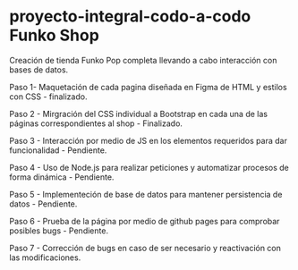 # proyecto-integral-codo-a-codo Funko Shop

Creación de tienda Funko Pop completa llevando a cabo interacción con bases de datos.

Paso 1- Maquetación de cada pagina diseñada en Figma de HTML y estilos con CSS - finalizado.

Paso 2 - Mirgración del CSS individual a Bootstrap en cada una de las páginas correspondientes al shop - Finalizado.

Paso 3 - Interacción por medio de JS en los elementos requeridos para dar funcionalidad - Pendiente.

Paso 4 - Uso de Node.js para realizar peticiones y automatizar procesos de forma dinámica - Pendiente.

Paso 5 - Implementeción de base de datos para mantener persistencia de datos - Pendiente.

Paso 6 - Prueba de la página por medio de github pages para comprobar posibles bugs - Pendiente.

Paso 7 - Corrección de bugs en caso de ser necesario y reactivación con las modificaciones.